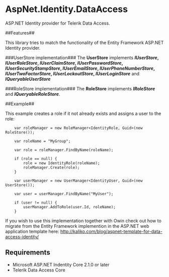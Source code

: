 AspNet.Identity.DataAccess
==========================

ASP.NET Identity provider for Telerik Data Access.

##Features##

This library tries to match the functionality of the Entity Framework ASP.NET Identity provider.

###UserStore implementation###
The **UserStore** implements **_IUserStore_, _IUserRoleStore_, _IUserClaimStore_, _IUserPasswordStore_, _IUserSecurityStampStore_, _IUserEmailStore_, _IUserPhoneNumberStore_, _IUserTwoFactorStore_, _IUserLockoutStore_, _IUserLoginStore_** and **_IQueryableUserStore_**

###RoleStore implementation###
The **RoleStore** implements **_IRoleStore_** and **_IQueryableRoleStore_**.

##Example##

This example creates a role if it not already exists and assigns a user to the role:
```
    var roleManager = new RoleManager<IdentityRole, Guid>(new RoleStore());

    var roleName = "MyGroup";

    var role = roleManager.FindByName(roleName);

    if (role == null) {
        role = new IdentityRole(roleName);
        roleManager.Create(role);
    }

    var userManager = new UserManager<IdentityUser, Guid>(new UserStore());

    var user = userManager.FindByName("MyUser");

    if (user != null) {
        userManager.AddToRole(user.Id, roleName);
    }
```

If you wish to use this implementation together with Owin check out how to migrate from the Entity Framework implemention in the ASP.NET web application template here: http://kaliko.com/blog/aspnet-template-for-data-access-identity/

## Requirements ##

* Microsoft ASP.NET Indentity Core 2.1.0 or later
* Telerik Data Access Core
